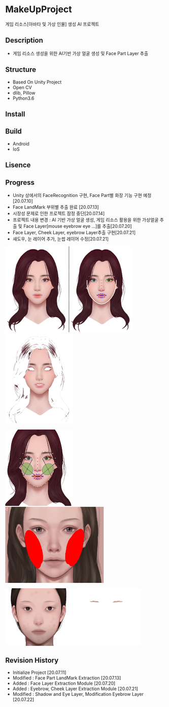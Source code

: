 # MakeUpProject
게임 리소스[아바타 및 가상 인물] 생성 AI 프로젝트

## Description
- 게임 리소스 생성을 위한 AI기반 가상 얼굴 생성 및 Face Part Layer 추출

## Structure
- Based On Unity Project
- Open CV 
- dlib, Pillow
- Python3.6

## Install

## Build
- Android
- IoS
## Lisence

## Progress
- Unity 상에서의 FaceRecognition 구현, Face Part별 화장 기능 구현 예정 [20.07.10]
- Face LandMark 부위별 추출 완료 [20.07.13]
- 시장성 문제로 인한 프로젝트 잠정 중단[20.07.14]
- 프로젝트 내용 변경 : AI 기반 가상 얼굴 생성, 게임 리소스 활용을 위한 가상얼굴 추출 및 Face Layer[mouse eyebrow eye ...]를 추출[20.07.20]
- Face Layer, Cheek Layer, eyebrow Layer추출 구현[20.07.21]
- 섀도우, 눈 레이어 추가, 눈썹 레이어 수정[20.07.21]

 <img src= "./Resources/3.PNG" width="400px"> <img src= "./Resources/4.png" width="212px">

 <img src= "./Resources/5.PNG" width="212px"> <img src= "./Resources/CheekLayer.png" width="310px">

 <img src= "./Resources/sample.png" width="212px"> <img src= "./Resources/eyebrow.png" width="212px">

## Revision History
- Initialize Project [20.07.11]
- Modified : Face Part LandMark Extraction  [20.07.13]
- Added : Face Layer Extraction Module [20.07.20]
- Added : Eyebrow, Cheek Layer Extraction Module [20.07.21]
- Modified : Shadow and Eye Layer, Modification Eyebrow Layer [20.07.22]